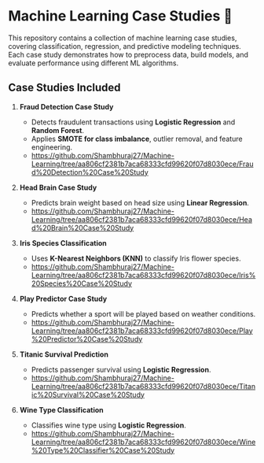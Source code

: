 # Machine Learning Case Studies 🚀

This repository contains a collection of machine learning case studies, covering classification, regression, and predictive modeling techniques. Each case study demonstrates how to preprocess data, build models, and evaluate performance using different ML algorithms.

## Case Studies Included

1. **Fraud Detection Case Study**  
   - Detects fraudulent transactions using **Logistic Regression** and **Random Forest**.  
   - Applies **SMOTE for class imbalance**, outlier removal, and feature engineering.  
   - https://github.com/Shambhuraj27/Machine-Learning/tree/aa806cf2381b7aca68333cfd99620f07d8030ece/Fraud%20Detection%20Case%20Study

2. **Head Brain Case Study**  
   - Predicts brain weight based on head size using **Linear Regression**.  
   - https://github.com/Shambhuraj27/Machine-Learning/tree/aa806cf2381b7aca68333cfd99620f07d8030ece/Head%20Brain%20Case%20Study

3. **Iris Species Classification**  
   - Uses **K-Nearest Neighbors (KNN)** to classify Iris flower species.  
   - https://github.com/Shambhuraj27/Machine-Learning/tree/aa806cf2381b7aca68333cfd99620f07d8030ece/Iris%20Species%20Case%20Study

4. **Play Predictor Case Study**  
   - Predicts whether a sport will be played based on weather conditions.  
   - https://github.com/Shambhuraj27/Machine-Learning/tree/aa806cf2381b7aca68333cfd99620f07d8030ece/Play%20Predictor%20Case%20Study

5. **Titanic Survival Prediction**  
   - Predicts passenger survival using **Logistic Regression**.  
   - https://github.com/Shambhuraj27/Machine-Learning/tree/aa806cf2381b7aca68333cfd99620f07d8030ece/Titanic%20Survival%20Case%20Study

6. **Wine Type Classification**  
   - Classifies wine type using **Logistic Regression**.  
   - https://github.com/Shambhuraj27/Machine-Learning/tree/aa806cf2381b7aca68333cfd99620f07d8030ece/Wine%20Type%20Classifier%20Case%20Study


